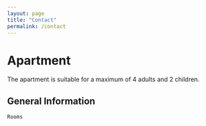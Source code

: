 ```yaml
---
layout: page
title: "Contact"
permalink: /contact
---
```


Apartment
====


The apartment is suitable for a maximum of 4 adults and 2 children.

## General Information
    Rooms

